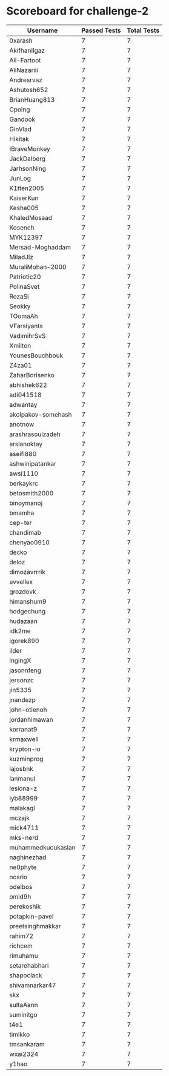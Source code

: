 # Scoreboard for challenge-2
| Username   | Passed Tests | Total Tests |
|------------|--------------|-------------|
| 0xarash | 7 | 7 |
| AkifhanIlgaz | 7 | 7 |
| Ali-Fartoot | 7 | 7 |
| AliNazariii | 7 | 7 |
| Andresrvaz | 7 | 7 |
| Ashutosh652 | 7 | 7 |
| BrianHuang813 | 7 | 7 |
| Cpoing | 7 | 7 |
| Gandook | 7 | 7 |
| GinVlad | 7 | 7 |
| Hikitak | 7 | 7 |
| IBraveMonkey | 7 | 7 |
| JackDalberg | 7 | 7 |
| JarhsonNing | 7 | 7 |
| JunLog | 7 | 7 |
| K1tten2005 | 7 | 7 |
| KaiserKun | 7 | 7 |
| Kesha005 | 7 | 7 |
| KhaledMosaad | 7 | 7 |
| Kosench | 7 | 7 |
| MYK12397 | 7 | 7 |
| Mersad-Moghaddam | 7 | 7 |
| MiladJlz | 7 | 7 |
| MuraliMohan-2000 | 7 | 7 |
| Patriotic20 | 7 | 7 |
| PolinaSvet | 7 | 7 |
| RezaSi | 7 | 7 |
| Seokky | 7 | 7 |
| TOomaAh | 7 | 7 |
| VFarsiyants | 7 | 7 |
| VadimihrSvS | 7 | 7 |
| Xmilton | 7 | 7 |
| YounesBouchbouk | 7 | 7 |
| Z4za01 | 7 | 7 |
| ZaharBorisenko | 7 | 7 |
| abhishek622 | 7 | 7 |
| adi041518 | 7 | 7 |
| adwantay | 7 | 7 |
| akolpakov-somehash | 7 | 7 |
| anotnow | 7 | 7 |
| arashrasoulzadeh | 7 | 7 |
| arslanoktay | 7 | 7 |
| aseifi880 | 7 | 7 |
| ashwinipatankar | 7 | 7 |
| awsl1110 | 7 | 7 |
| berkaykrc | 7 | 7 |
| betosmith2000 | 7 | 7 |
| binoymanoj | 7 | 7 |
| bmamha | 7 | 7 |
| cep-ter | 7 | 7 |
| chandimab | 7 | 7 |
| chenyao0910 | 7 | 7 |
| decko | 7 | 7 |
| deloz | 7 | 7 |
| dimozavrrrik | 7 | 7 |
| evvellex | 7 | 7 |
| grozdovk | 7 | 7 |
| himanshum9 | 7 | 7 |
| hodgechung | 7 | 7 |
| hudazaan | 7 | 7 |
| idk2me | 7 | 7 |
| igorek890 | 7 | 7 |
| ilder | 7 | 7 |
| ingingX | 7 | 7 |
| jasonnfeng | 7 | 7 |
| jersonzc | 7 | 7 |
| jin5335 | 7 | 7 |
| jnandezp | 7 | 7 |
| john-otienoh | 7 | 7 |
| jordanhimawan | 7 | 7 |
| korranat9 | 7 | 7 |
| krmaxwell | 7 | 7 |
| krypton-io | 7 | 7 |
| kuzminprog | 7 | 7 |
| lajosbnk | 7 | 7 |
| lanmanul | 7 | 7 |
| lesiona-z | 7 | 7 |
| lyb88999 | 7 | 7 |
| malakagl | 7 | 7 |
| mczajk | 7 | 7 |
| mick4711 | 7 | 7 |
| mks-nerd | 7 | 7 |
| muhammedkucukaslan | 7 | 7 |
| naghinezhad | 7 | 7 |
| ne0phyte | 7 | 7 |
| nosrio | 7 | 7 |
| odelbos | 7 | 7 |
| omid9h | 7 | 7 |
| perekoshik | 7 | 7 |
| potapkin-pavel | 7 | 7 |
| preetsinghmakkar | 7 | 7 |
| rahim72 | 7 | 7 |
| richcem | 7 | 7 |
| rimuhamu | 7 | 7 |
| setarehabhari | 7 | 7 |
| shapoclack | 7 | 7 |
| shivamnarkar47 | 7 | 7 |
| skx | 7 | 7 |
| sultaAann | 7 | 7 |
| suminitgo | 7 | 7 |
| t4e1 | 7 | 7 |
| timlkko | 7 | 7 |
| tmsankaram | 7 | 7 |
| wxai2324 | 7 | 7 |
| y1hao | 7 | 7 |
